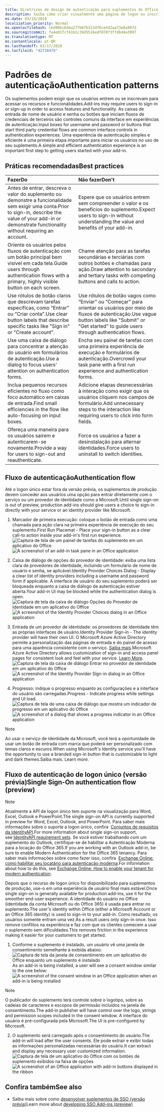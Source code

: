 ```yaml
---
title: Diretrizes de design de autenticação para suplementos do Office
description: Saiba como criar visualmente uma página de logon ou inscrição em um suplemento do Office.
ms.date: 03/19/2019
localization_priority: Normal
ms.openlocfilehash: cbd90bc6eba277b0fb313df6ce442aa73e8a997d
ms.sourcegitcommit: fa4e81fcf41b1c39d5516edf078f3ffdbd4a3997
ms.translationtype: MT
ms.contentlocale: pt-BR
ms.lasthandoff: 03/17/2020
ms.locfileid: "42718479"
---
```

# <a name="authentication-patterns"></a><span data-ttu-id="6d0d0-103">Padrões de autenticação</span><span class="sxs-lookup"><span data-stu-id="6d0d0-103">Authentication patterns</span></span>

<span data-ttu-id="6d0d0-104">Os suplementos podem exigir que os usuários entrem ou se inscrevam para acessar os recursos e funcionalidades.</span><span class="sxs-lookup"><span data-stu-id="6d0d0-104">Add-ins may require users to sign-in or sign-up in order to access features and functionality.</span></span> <span data-ttu-id="6d0d0-105">As caixas de entrada de nome de usuário e senha ou botões que iniciam fluxos de credenciais de terceiros são controles comuns da interface em experiências de autenticação.</span><span class="sxs-lookup"><span data-stu-id="6d0d0-105">Input boxes for username and password or buttons that start third party credential flows are common interface controls in authentication experiences.</span></span> <span data-ttu-id="6d0d0-106">Uma experiência de autenticação simples e eficiente é uma primeira etapa importante para iniciar os usuários no uso de seu suplemento.</span><span class="sxs-lookup"><span data-stu-id="6d0d0-106">A simple and efficient authentication experience is an important first step to getting users started with your add-in.</span></span>

## <a name="best-practices"></a><span data-ttu-id="6d0d0-107">Práticas recomendadas</span><span class="sxs-lookup"><span data-stu-id="6d0d0-107">Best practices</span></span>

|<span data-ttu-id="6d0d0-108">Fazer</span><span class="sxs-lookup"><span data-stu-id="6d0d0-108">Do</span></span>|<span data-ttu-id="6d0d0-109">Não fazer</span><span class="sxs-lookup"><span data-stu-id="6d0d0-109">Don't</span></span>|
|:----|:----|
|<span data-ttu-id="6d0d0-110">Antes de entrar, descreva o valor do suplemento ou demonstre a funcionalidade sem exigir uma conta.</span><span class="sxs-lookup"><span data-stu-id="6d0d0-110">Prior to sign-in, describe the value of your add-in or demonstrate functionality without requiring an account.</span></span> |<span data-ttu-id="6d0d0-111">Espere que os usuários entrem sem compreender o valor e os benefícios do suplemento.</span><span class="sxs-lookup"><span data-stu-id="6d0d0-111">Expect users to sign-in without understanding the value and benefits of your add-in.</span></span>|
|<span data-ttu-id="6d0d0-112">Oriente os usuários pelos fluxos de autenticação com um botão principal bem visível em cada tela.</span><span class="sxs-lookup"><span data-stu-id="6d0d0-112">Guide users through authentication flows with a primary, highly visible button on each screen.</span></span> |<span data-ttu-id="6d0d0-113">Chame atenção para as tarefas secundárias e terciárias com outros botões e chamadas para ação.</span><span class="sxs-lookup"><span data-stu-id="6d0d0-113">Draw attention to secondary and tertiary tasks with competing buttons and calls to action.</span></span>|
|<span data-ttu-id="6d0d0-114">Use rótulos de botão claros que descrevam tarefas específicas, como “Entrar” ou “Criar conta”.</span><span class="sxs-lookup"><span data-stu-id="6d0d0-114">Use clear button labels that describe specific tasks like "Sign in" or "Create account".</span></span>   |<span data-ttu-id="6d0d0-115">Use rótulos de botão vagos como “Enviar” ou “Começar” para orientar os usuários por meio de fluxos de autenticação.</span><span class="sxs-lookup"><span data-stu-id="6d0d0-115">Use vague button labels like "Submit" or "Get started" to guide users through authentication flows.</span></span>|
|<span data-ttu-id="6d0d0-116">Use uma caixa de diálogo para concentrar a atenção do usuário em formulários de autenticação.</span><span class="sxs-lookup"><span data-stu-id="6d0d0-116">Use a dialog to focus users' attention on authentication forms.</span></span>    |<span data-ttu-id="6d0d0-117">Encha seu painel de tarefas com uma primeira experiência de execução e formulários de autenticação.</span><span class="sxs-lookup"><span data-stu-id="6d0d0-117">Overcrowd your task pane with a first run experience and authentication forms.</span></span>|
|<span data-ttu-id="6d0d0-118">Inclua pequenos recursos eficientes no fluxo como foco automático em caixas de entrada.</span><span class="sxs-lookup"><span data-stu-id="6d0d0-118">Find small efficiencies in the flow like auto-focusing on input boxes.</span></span> |<span data-ttu-id="6d0d0-119">Adicione etapas desnecessárias à interação como exigir que os usuários cliquem nos campos de formulário.</span><span class="sxs-lookup"><span data-stu-id="6d0d0-119">Add unnecessary steps to the interaction like requiring users to click into form fields.</span></span>|
|<span data-ttu-id="6d0d0-120">Ofereça uma maneira para os usuários saírem e autenticarem-se novamente.</span><span class="sxs-lookup"><span data-stu-id="6d0d0-120">Provide a way for users to sign-out and reauthenticate.</span></span>    |<span data-ttu-id="6d0d0-121">Force os usuários a fazer a desinstalação para alternar identidades.</span><span class="sxs-lookup"><span data-stu-id="6d0d0-121">Force users to uninstall to switch identities.</span></span>|

## <a name="authentication-flow"></a><span data-ttu-id="6d0d0-122">Fluxo de autenticação</span><span class="sxs-lookup"><span data-stu-id="6d0d0-122">Authentication flow</span></span>

<span data-ttu-id="6d0d0-123">Até o logon único estar fora da versão prévia, os suplementos de produção devem conceder aos usuários uma opção para entrar diretamente com o serviço ou um provedor de identidade como a Microsoft.</span><span class="sxs-lookup"><span data-stu-id="6d0d0-123">Until single sign-on is out of preview, production add-ins should give users a choice to sign-in directly with your service or an identity provider like Microsoft.</span></span>

1. <span data-ttu-id="6d0d0-124">Marcador de primeira execução: coloque o botão de entrada como uma chamada para ação clara na primeira experiência de execução do seu suplemento.</span><span class="sxs-lookup"><span data-stu-id="6d0d0-124">First Run Placemat - Place your sign-in button as a clear call-to action inside your add-in's first run experience.</span></span>
<span data-ttu-id="6d0d0-125">![Captura de tela de um painel de tarefas do suplemento em um aplicativo do Office](../images/add-in-fre-value-placemat.png)</span><span class="sxs-lookup"><span data-stu-id="6d0d0-125">![A screenshot of an add-in task pane in an Office application](../images/add-in-fre-value-placemat.png)</span></span>

2. <span data-ttu-id="6d0d0-126">Caixa de diálogo de opções do provedor de identidade: exiba uma lista clara de provedores de identidade, incluindo um formulário de nome de usuário e senha, se aplicável.</span><span class="sxs-lookup"><span data-stu-id="6d0d0-126">Identity Provider Choices Dialog - Display a clear list of identity providers including a username and password form if applicable.</span></span> <span data-ttu-id="6d0d0-127">A interface de usuário do seu suplemento poderá ser bloqueada enquanto a caixa de diálogo de autenticação estiver aberta.</span><span class="sxs-lookup"><span data-stu-id="6d0d0-127">Your add-in UI may be blocked while the authentication dialog is open.</span></span>
<span data-ttu-id="6d0d0-128">![Captura de tela da caixa de diálogo Opções do Provedor de Identidade em um aplicativo do Office](../images/add-in-auth-choices-dialog.png)</span><span class="sxs-lookup"><span data-stu-id="6d0d0-128">![A screenshot of the Identity Provider Choices dialog in an Office application](../images/add-in-auth-choices-dialog.png)</span></span>



3. <span data-ttu-id="6d0d0-129">Entrada de um provedor de identidade: os provedores de identidade têm as próprias interfaces de usuário.</span><span class="sxs-lookup"><span data-stu-id="6d0d0-129">Identity Provider Sign-in - The identity provider will have their own UI.</span></span> <span data-ttu-id="6d0d0-130">O Microsoft Azure Active Directory permite a personalização das páginas de entrada e do painel de acesso para uma aparência consistente com o serviço. [Saiba mais](/azure/active-directory/fundamentals/customize-branding).</span><span class="sxs-lookup"><span data-stu-id="6d0d0-130">Microsoft Azure Active Directory allows customization of sign-in and access panel pages for consistent look and feel with your service. [Learn More](/azure/active-directory/fundamentals/customize-branding).</span></span>
<span data-ttu-id="6d0d0-131">![Captura de tela da caixa de diálogo Entrar no provedor de identidade em um aplicativo do Office](../images/add-in-auth-identity-sign-in.png)</span><span class="sxs-lookup"><span data-stu-id="6d0d0-131">![A screenshot of the Identity Provider Sign-in dialog in an Office application](../images/add-in-auth-identity-sign-in.png)</span></span>

4. <span data-ttu-id="6d0d0-132">Progresso: indique o progresso enquanto as configurações e a interface do usuário são carregadas.</span><span class="sxs-lookup"><span data-stu-id="6d0d0-132">Progress - Indicate progress while settings and UI load.</span></span>
<span data-ttu-id="6d0d0-133">![Captura de tela de uma caixa de diálogo que mostra um indicador de progresso em um aplicativo do Office](../images/add-in-auth-modal-interstitial.png)</span><span class="sxs-lookup"><span data-stu-id="6d0d0-133">![A screenshot of a dialog that shows a progress indicator in an Office application](../images/add-in-auth-modal-interstitial.png)</span></span>

> [!NOTE] 
> <span data-ttu-id="6d0d0-134">Ao usar o serviço de identidade da Microsoft, você terá a oportunidade de usar um botão de entrada com marca que poderá ser personalizado com temas claros e escuros.</span><span class="sxs-lookup"><span data-stu-id="6d0d0-134">When using Microsoft's Identity service you'll have the opportunity to use a branded sign-in button that is customizable to light and dark themes.</span></span><span data-ttu-id="6d0d0-135">Saiba mais.</span><span class="sxs-lookup"><span data-stu-id="6d0d0-135"> Learn more.</span></span>

## <a name="single-sign-on-authentication-flow-preview"></a><span data-ttu-id="6d0d0-136">Fluxo de autenticação de logon único (versão prévia)</span><span class="sxs-lookup"><span data-stu-id="6d0d0-136">Single Sign-On authentication flow (preview)</span></span>

> [!NOTE]
> <span data-ttu-id="6d0d0-137">Atualmente a API de logon único tem suporte na visualização para Word, Excel, Outlook e PowerPoint.</span><span class="sxs-lookup"><span data-stu-id="6d0d0-137">The single sign-on API is currently supported in preview for Word, Excel, Outlook, and PowerPoint.</span></span> <span data-ttu-id="6d0d0-138">Para saber mais informações sobre o suporte a logon único, confira  [Conjuntos de requisitos da IdentityAPI](../reference/requirement-sets/identity-api-requirement-sets.md).</span><span class="sxs-lookup"><span data-stu-id="6d0d0-138">For more information about single sign-on support, see [IdentityAPI requirement sets](../reference/requirement-sets/identity-api-requirement-sets.md).</span></span> <span data-ttu-id="6d0d0-139">Se você estiver trabalhando com um suplemento do Outlook, certifique-se de habilitar a Autenticação Moderna para a locação do Office 365.</span><span class="sxs-lookup"><span data-stu-id="6d0d0-139">If you are working with an Outlook add-in, be sure to enable Modern Authentication for the Office 365 tenancy.</span></span> <span data-ttu-id="6d0d0-140">Para saber mais informações sobre como fazer isso, confira  [Exchange Online: como habilitar seu locatário para autenticação moderna](https://social.technet.microsoft.com/wiki/contents/articles/32711.exchange-online-how-to-enable-your-tenant-for-modern-authentication.aspx).</span><span class="sxs-lookup"><span data-stu-id="6d0d0-140">For information about how to do this, see [Exchange Online: How to enable your tenant for modern authentication](https://social.technet.microsoft.com/wiki/contents/articles/32711.exchange-online-how-to-enable-your-tenant-for-modern-authentication.aspx).</span></span>

<span data-ttu-id="6d0d0-141">Depois que o recurso de logon único for disponibilizado para suplementos de produção, use-o em uma experiência de usuário final mais estável.</span><span class="sxs-lookup"><span data-stu-id="6d0d0-141">Once single sign-on is generally available for production add-ins, use it for the smoother end-user experience.</span></span> <span data-ttu-id="6d0d0-142">A identidade do usuário no Office (identidade da conta Microsoft ou do Office 365) é usada para entrar no suplemento.</span><span class="sxs-lookup"><span data-stu-id="6d0d0-142">The user's identity within Office (either a Microsoft Account or an Office 365 identity) is used to sign-in to your add-in.</span></span> <span data-ttu-id="6d0d0-143">Como resultado, os usuários somente entram uma vez.</span><span class="sxs-lookup"><span data-stu-id="6d0d0-143">As a result users only sign-in once.</span></span> <span data-ttu-id="6d0d0-144">Isso remove conflitos na experiência e faz com que os clientes comecem a usar o suplemento sem dificuldades.</span><span class="sxs-lookup"><span data-stu-id="6d0d0-144">This removes friction in the experience making it easier for your customers to get started.</span></span>

1. <span data-ttu-id="6d0d0-145">Conforme o suplemento é instalado, um usuário vê uma janela de consentimento semelhante à exibida abaixo: ![Captura de tela da janela de consentimento em um aplicativo do Office enquanto um suplemento é instalado](../images/add-in-auth-SSO-consent-dialog.png)</span><span class="sxs-lookup"><span data-stu-id="6d0d0-145">As an add-in is being installed, a user will see a consent window similar to the one below: ![A screenshot of the consent window in an Office application when an add-in is being installed](../images/add-in-auth-SSO-consent-dialog.png)</span></span>
> [!NOTE]
> <span data-ttu-id="6d0d0-146">O publicador do suplemento terá controle sobre o logotipo, sobre as cadeias de caracteres e escopos de permissão incluídos na janela de consentimento.</span><span class="sxs-lookup"><span data-stu-id="6d0d0-146">The add-in publisher will have control over the logo, strings and permission scopes included in the consent window.</span></span> <span data-ttu-id="6d0d0-147">A interface do usuário é pré-configurada pela Microsoft.</span><span class="sxs-lookup"><span data-stu-id="6d0d0-147">The UI is pre-configured by Microsoft.</span></span>

2. <span data-ttu-id="6d0d0-148">O suplemento será carregado após o consentimento do usuário.</span><span class="sxs-lookup"><span data-stu-id="6d0d0-148">The add-in will load after the user consents.</span></span> <span data-ttu-id="6d0d0-149">Ele pode extrair e exibir todas as informações personalizadas necessárias do usuário.</span><span class="sxs-lookup"><span data-stu-id="6d0d0-149">It can extract and display any necessary user customized information.</span></span>
<span data-ttu-id="6d0d0-150">![Captura de tela de um aplicativo do Office com os botões de suplemento exibidos na faixa de opções](../images/add-in-ribbon.png)</span><span class="sxs-lookup"><span data-stu-id="6d0d0-150">![A screenshot of an Office application with add-in buttons displayed in the ribbon](../images/add-in-ribbon.png)</span></span>

## <a name="see-also"></a><span data-ttu-id="6d0d0-151">Confira também</span><span class="sxs-lookup"><span data-stu-id="6d0d0-151">See also</span></span>

- <span data-ttu-id="6d0d0-152">Saiba mais sobre como [desenvolver suplementos de SSO (versão prévia)](../develop/sso-in-office-add-ins.md)</span><span class="sxs-lookup"><span data-stu-id="6d0d0-152">Learn more about [developing SSO Add-ins (preview)](../develop/sso-in-office-add-ins.md)</span></span>
